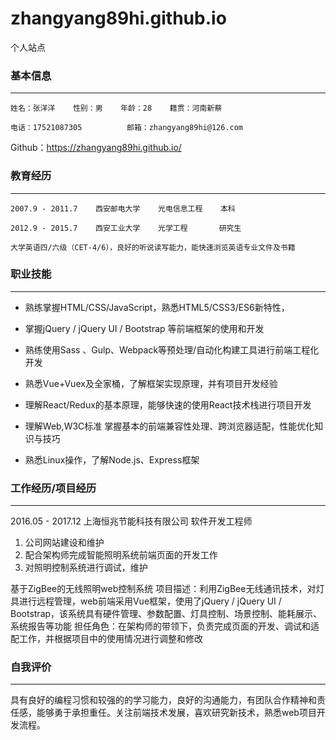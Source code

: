 # zhangyang89hi.github.io
个人站点

### 基本信息
---
```
姓名：张洋洋    性别：男    年龄：28    籍贯：河南新蔡

电话：17521087305          邮箱：zhangyang89hi@126.com
```
Github：https://zhangyang89hi.github.io/

### 教育经历
---
```
2007.9 - 2011.7    西安邮电大学    光电信息工程    本科  

2012.9 - 2015.7    西安工业大学    光学工程       研究生

大学英语四/六级（CET-4/6），良好的听说读写能力，能快速浏览英语专业文件及书籍
```

### 职业技能
---
+ 熟练掌握HTML/CSS/JavaScript，熟悉HTML5/CSS3/ES6新特性，

+ 掌握jQuery / jQuery UI / Bootstrap 等前端框架的使用和开发

+ 熟练使用Sass 、Gulp、Webpack等预处理/自动化构建工具进行前端工程化开发

+ 熟悉Vue+Vuex及全家桶，了解框架实现原理，并有项目开发经验

+ 理解React/Redux的基本原理，能够快速的使用React技术栈进行项目开发

+ 理解Web,W3C标准 掌握基本的前端兼容性处理、跨浏览器适配，性能优化知识与技巧

+ 熟悉Linux操作，了解Node.js、Express框架
### 工作经历/项目经历
---
2016.05 - 2017.12          上海恒兆节能科技有限公司            软件开发工程师
1. 公司网站建设和维护
2. 配合架构师完成智能照明系统前端页面的开发工作
3. 对照明控制系统进行调试，维护

基于ZigBee的无线照明web控制系统
项目描述：利用ZigBee无线通讯技术，对灯具进行远程管理，web前端采用Vue框架，使用了jQuery / jQuery UI / Bootstrap，该系统具有硬件管理、参数配置、灯具控制、场景控制、能耗展示、系统报告等功能
担任角色：在架构师的带领下，负责完成页面的开发、调试和适配工作，并根据项目中的使用情况进行调整和修改

### 自我评价
---
具有良好的编程习惯和较强的的学习能力，良好的沟通能力，有团队合作精神和责任感，能够勇于承担重任。关注前端技术发展，喜欢研究新技术，熟悉web项目开发流程。

<!--
![dashboard](./picture/dashboard.png)
![dashboard](./picture/deviceMap.png)
![dashboard](./picture/deviceManage.png)
![dashboard](./picture/user.png)
![dashboard](./picture/warning.png)
![dashboard](./picture/mobile.png)
-->
